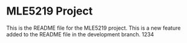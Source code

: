 # MLE5219 Project
This is the README file for the MLE5219 project.
This is a new feature added to the README file in the development branch.
1234